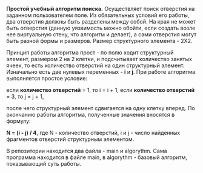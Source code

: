 **Простой учебный алгоритм поиска.** Осуществляет поиск отверстия на заданном пользователем поле. 
Из обязательных условий его работы, два отверстия должны быть разделены между собой. На края не может быть отверстия (данную уязвимость можно обойти, если создать возле нее виртуальную стену, что алгоритм и делает), а сами отверстия могут быть разной формы и размеров. Размер структурного элемента - 2Х2.

Принцип работы алгоритма прост - по полю ходит структурный элемент, размером 2 на 2 клетки, и подсчитывает количество занятых ячеек, то есть количество отверстий на один структурный элемент. Изначально есть две нулевых переменных - **i** и **j**. При работе алгоритма выполняется простое условие:

  если **количество отверстий** = 1, то i = i + 1, 
  если **количество отверстий** = 3, то j = j + 1, 

после чего структурный элемент сдвигается на одну клетку вперед. По окончанию работы алгоритма, полученные значения вносятся в формулу: 

**N = (i - j) / 4**, 
  где N - количество отверстий, 
  i и j - число найденных фрагментов отверстий структурным элементом.

В репозитории находится два файла - main и algorythm. Сама программа находится в файле main, в algorythm - базовый алгоритм, показывающий суть работы.
